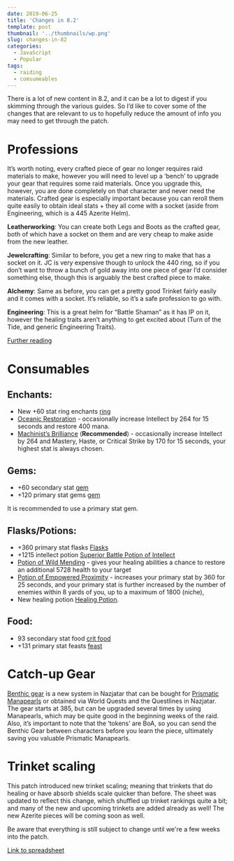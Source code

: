 ```yaml
---
date: 2019-06-25
title: 'Changes in 8.2'
template: post
thumbnail: '../thumbnails/wp.png'
slug: changes-in-82
categories:
  - JavaScript
  - Popular
tags:
  - raiding
  - comsumeables
---
```


There is a lot of new content in 8.2, and it can be a lot to digest if you skimming through the various guides. So I’d like to cover some of the changes that are relevant to us to hopefully reduce the amount of info you may need to get through the patch.

		
			

# Professions

		
		

It’s worth noting, every crafted piece of gear no longer requires raid materials to make, however you will need to level up a ‘bench’ to upgrade your gear that requires some raid materials. Once you upgrade this, however, you are done completely on that character and never need the materials. Crafted gear is especially important because you can reroll them quite easily to obtain ideal stats + they all come with a socket (aside from Engineering, which is a 445 Azerite Helm).

**Leatherworking**: You can create both Legs and Boots as the crafted gear, both of which have a socket on them and are very cheap to make aside from the new leather.

**Jewelcrafting**: Similar to before, you get a new ring to make that has a socket on it. JC is very expensive though to unlock the 440 ring, so if you don’t want to throw a bunch of gold away into one piece of gear I’d consider something else, though this is arguably the best crafted piece to make.

**Alchemy**: Same as before, you can get a pretty good Trinket fairly easily and it comes with a socket. It’s reliable, so it’s a safe profession to go with.

**Engineering**: This is a great helm for “Battle Shaman” as it has IP on it, however the healing traits aren’t anything to get excited about (Turn of the Tide, and generic Engineering Traits).

[Further reading](https://www.wowhead.com/news=292627/profession-guides-updated-for-rise-of-azshara-patch-8-2-new-recipes-and-consumab)

		
			

# Consumables

		
		

## Enchants:

  * New +60 stat ring enchants [ring](https://ptr.wowhead.com/item=168446/enchant-ring-accord-of-critical-strike)
  * [Oceanic Restoration](https://ptr.wowhead.com/item=168592/enchant-weapon-oceanic-restoration) - occasionally increase Intellect by 264 for 15 seconds and restore 400 mana.
  * [Machinist’s Brilliance](https://ptr.wowhead.com/item=168593/enchant-weapon-machinists-brilliance) (**Recommended**) - occasionally increase Intellect by 264 and Mastery, Haste, or Critical Strike by 170 for 15 seconds, your highest stat is always chosen.

## Gems:

  * +60 secondary stat [gem](https://ptr.wowhead.com/item=168639/deadly-lava-lazuli)
  * +120 primary stat gems [gem](https://ptr.wowhead.com/item=168638/leviathans-eye-of-intellect)

It is recommended to use a primary stat gem.

## Flasks/Potions:

  * +360 primary stat flasks [Flasks](https://ptr.wowhead.com/item=168652/greater-flask-of-endless-fathoms)
  * +1215 intellect potion [Superior Battle Potion of Intellect](https://ptr.wowhead.com/item=168498/superior-battle-potion-of-intellect)
  * [Potion of Wild Mending](https://ptr.wowhead.com/item=169300/potion-of-wild-mending) - gives your healing abilities a chance to restore an additional 5728 health to your target
  * [Potion of Empowered Proximity](https://ptr.wowhead.com/item=168529/potion-of-empowered-proximity) - increases your primary stat by 360 for 25 seconds, and your primary stat is further increased by the number of enemies within 8 yards of you, up to a maximum of 1800 (niche),
  * New healing potion [Healing Potion](https://ptr.wowhead.com/item=169451/abyssal-healing-potion).

## Food:

  * 93 secondary stat food [crit food](https://ptr.wowhead.com/item=168310/mech-dowels-big-mech)
  * +131 primary stat feasts [feast](https://ptr.wowhead.com/item=168315/famine-evaluator-and-snack-table)
		
			

# Catch-up Gear

		
		

[Benthic gear](https://www.wowhead.com/news=291566/benthic-gear-in-rise-of-azshara-azsharan-pearling-upgrades-interesting-equips) is a new system in Nazjatar that can be bought for [Prismatic Manapearls](https://www.wowhead.com/currency=1721/prismatic-manapearl) or obtained via World Quests and the Questlines in Nazjatar. The gear starts at 385, but can be upgraded several times by using Manapearls, which may be quite good in the beginning weeks of the raid. Also, it’s important to note that the ‘tokens’ are BoA, so you can send the Benthic Gear between characters before you learn the piece, ultimately saving you valuable Prismatic Manapearls.

		
			

# Trinket scaling

		
		

This patch introduced new trinket scaling; meaning that trinkets that do healing or have absorb shields scale quicker than before. The sheet was updated to reflect this change, which shuffled up trinket rankings quite a bit; and many of the new and upcoming trinkets are added already as well! The new Azerite pieces will be coming soon as well.

Be aware that everything is still subject to change until we're a few weeks into the patch.

[Link to spreadsheet](https://docs.google.com/spreadsheets/d/1oVV07e0bHaoKF6mRIR_ixVaDG5n_K59w7x-Y-49PbwQ/)
